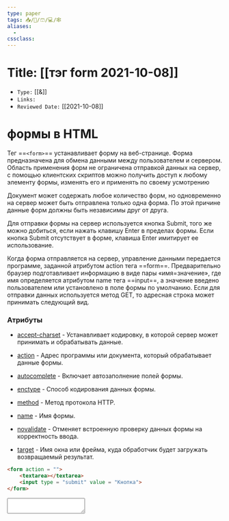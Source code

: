 ```yaml
---
type: paper
tags: 📥️/📜️/🩳/💻/🕸
aliases:
  - 
cssclass: 
---
```




# Title: **[[тэг form 2021-10-08]]**
- `Type:` [[&]]
- `Links:`
- `Reviewed Date:` [[2021-10-08]]


# формы в HTML

Тег ==``<form>``== устанавливает форму на веб-странице. Форма предназначена для обмена данными между пользователем и сервером. Область применения форм не ограничена отправкой данных на сервер, с помощью клиентских скриптов можно получить доступ к любому элементу формы, изменять его и применять по своему усмотрению

Документ может содержать любое количество форм, но одновременно на сервер может быть отправлена только одна форма. По этой причине данные форм должны быть независимы друг от друга.

Для отправки формы на сервер используется кнопка Submit, того же можно добиться, если нажать клавишу Enter в пределах формы. Если кнопка Submit отсутствует в форме, клавиша Enter имитирует ее использование.

Когда форма отправляется на сервер, управление данными передается программе, заданной атрибутом action тега ==form==. Предварительно браузер подготавливает информацию в виде пары «имя=значение», где имя определяется атрибутом name тега ==input==, а значение введено пользователем или установлено в поле формы по умолчанию. Если для отправки данных используется метод GET, то адресная строка может принимать следующий вид.

### Атрибуты

- [accept-charset](http://htmlbook.ru/html/form/accept-charset) - Устанавливает кодировку, в которой сервер может принимать и обрабатывать данные.

- [action](http://htmlbook.ru/html/form/action) - Адрес программы или документа, который обрабатывает данные формы.

- [autocomplete](http://htmlbook.ru/html/form/autocomplete) - Включает автозаполнение полей формы.

- [enctype](http://htmlbook.ru/html/form/enctype) - Способ кодирования данных формы.

- [method](http://htmlbook.ru/html/form/method) - Метод протокола HTTP.

- [name](http://htmlbook.ru/html/form/name) - Имя формы.

- [novalidate](http://htmlbook.ru/html/form/novalidate) - Отменяет встроенную проверку данных формы на корректность ввода.

- [target](http://htmlbook.ru/html/form/target) - Имя окна или фрейма, куда обработчик будет загружать возвращаемый результат.

```html	
<form action = "">  
	<textarea></textarea>  
	<input type = "submit" value = "Кнопка">  
</form>
```

<form action = "">  
	<textarea></textarea>   
</form>